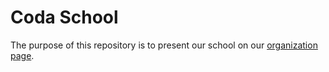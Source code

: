 # Coda School
The purpose of this repository is to present our school on our [organization page](https://github.com/coda-school).
